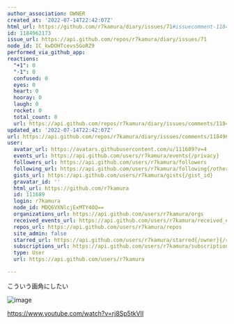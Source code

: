 ```yaml
---
author_association: OWNER
created_at: '2022-07-14T22:42:07Z'
html_url: https://github.com/r7kamura/diary/issues/71#issuecomment-1184962173
id: 1184962173
issue_url: https://api.github.com/repos/r7kamura/diary/issues/71
node_id: IC_kwDOHTcevs5GoRZ9
performed_via_github_app: 
reactions:
  "+1": 0
  "-1": 0
  confused: 0
  eyes: 0
  heart: 0
  hooray: 0
  laugh: 0
  rocket: 0
  total_count: 0
  url: https://api.github.com/repos/r7kamura/diary/issues/comments/1184962173/reactions
updated_at: '2022-07-14T22:42:07Z'
url: https://api.github.com/repos/r7kamura/diary/issues/comments/1184962173
user:
  avatar_url: https://avatars.githubusercontent.com/u/111689?v=4
  events_url: https://api.github.com/users/r7kamura/events{/privacy}
  followers_url: https://api.github.com/users/r7kamura/followers
  following_url: https://api.github.com/users/r7kamura/following{/other_user}
  gists_url: https://api.github.com/users/r7kamura/gists{/gist_id}
  gravatar_id: ''
  html_url: https://github.com/r7kamura
  id: 111689
  login: r7kamura
  node_id: MDQ6VXNlcjExMTY4OQ==
  organizations_url: https://api.github.com/users/r7kamura/orgs
  received_events_url: https://api.github.com/users/r7kamura/received_events
  repos_url: https://api.github.com/users/r7kamura/repos
  site_admin: false
  starred_url: https://api.github.com/users/r7kamura/starred{/owner}{/repo}
  subscriptions_url: https://api.github.com/users/r7kamura/subscriptions
  type: User
  url: https://api.github.com/users/r7kamura

---
```

こういう画角にしたい

![image](https://user-images.githubusercontent.com/111689/179100388-c38b8848-83cb-49b8-b00f-c2847d836845.png)

https://www.youtube.com/watch?v=rj8Sp5tkVII